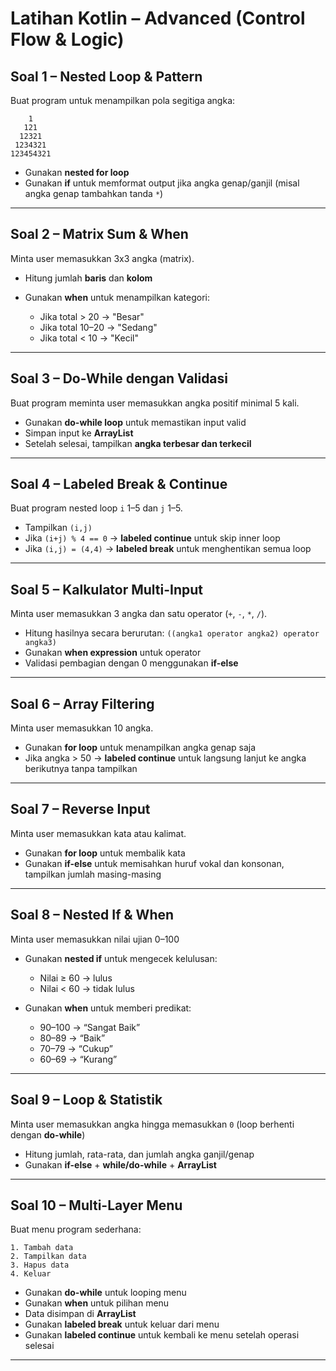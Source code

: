 # **Latihan Kotlin – Advanced (Control Flow & Logic)**

## **Soal 1 – Nested Loop & Pattern**

Buat program untuk menampilkan pola segitiga angka:

```
    1
   121
  12321
 1234321
123454321

```

* Gunakan **nested for loop**
* Gunakan **if** untuk memformat output jika angka genap/ganjil (misal angka genap tambahkan tanda `*`)

---

## **Soal 2 – Matrix Sum & When**

Minta user memasukkan 3x3 angka (matrix).

* Hitung jumlah **baris** dan **kolom**
* Gunakan **when** untuk menampilkan kategori:

    * Jika total > 20 → "Besar"
    * Jika total 10–20 → "Sedang"
    * Jika total < 10 → "Kecil"

---

## **Soal 3 – Do-While dengan Validasi**

Buat program meminta user memasukkan angka positif minimal 5 kali.

* Gunakan **do-while loop** untuk memastikan input valid
* Simpan input ke **ArrayList**
* Setelah selesai, tampilkan **angka terbesar dan terkecil**

---

## **Soal 4 – Labeled Break & Continue**

Buat program nested loop `i` 1–5 dan `j` 1–5.

* Tampilkan `(i,j)`
* Jika `(i+j) % 4 == 0` → **labeled continue** untuk skip inner loop
* Jika `(i,j) = (4,4)` → **labeled break** untuk menghentikan semua loop

---

## **Soal 5 – Kalkulator Multi-Input**

Minta user memasukkan 3 angka dan satu operator (`+`, `-`, `*`, `/`).

* Hitung hasilnya secara berurutan: `((angka1 operator angka2) operator angka3)`
* Gunakan **when expression** untuk operator
* Validasi pembagian dengan 0 menggunakan **if-else**

---

## **Soal 6 – Array Filtering**

Minta user memasukkan 10 angka.

* Gunakan **for loop** untuk menampilkan angka genap saja
* Jika angka > 50 → **labeled continue** untuk langsung lanjut ke angka berikutnya tanpa tampilkan

---

## **Soal 7 – Reverse Input**

Minta user memasukkan kata atau kalimat.

* Gunakan **for loop** untuk membalik kata
* Gunakan **if-else** untuk memisahkan huruf vokal dan konsonan, tampilkan jumlah masing-masing

---

## **Soal 8 – Nested If & When**

Minta user memasukkan nilai ujian 0–100

* Gunakan **nested if** untuk mengecek kelulusan:

    * Nilai ≥ 60 → lulus
    * Nilai < 60 → tidak lulus
* Gunakan **when** untuk memberi predikat:

    * 90–100 → “Sangat Baik”
    * 80–89 → “Baik”
    * 70–79 → “Cukup”
    * 60–69 → “Kurang”

---

## **Soal 9 – Loop & Statistik**

Minta user memasukkan angka hingga memasukkan `0` (loop berhenti dengan **do-while**)

* Hitung jumlah, rata-rata, dan jumlah angka ganjil/genap
* Gunakan **if-else** + **while/do-while** + **ArrayList**

---

## **Soal 10 – Multi-Layer Menu**

Buat menu program sederhana:

```
1. Tambah data
2. Tampilkan data
3. Hapus data
4. Keluar
```

* Gunakan **do-while** untuk looping menu
* Gunakan **when** untuk pilihan menu
* Data disimpan di **ArrayList**
* Gunakan **labeled break** untuk keluar dari menu
* Gunakan **labeled continue** untuk kembali ke menu setelah operasi selesai

---
